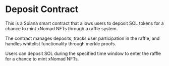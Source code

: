 # Deposit Contract

This is a Solana smart contract that allows users to deposit SOL tokens for a chance to mint xNomad NFTs through a raffle system.

The contract manages deposits, tracks user participation in the raffle, and handles whitelist functionality through merkle proofs.

Users can deposit SOL during the specified time window to enter the raffle for a chance to mint xNomad NFTs.
